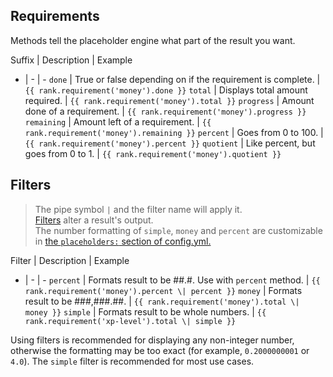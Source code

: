 <html>
  <head>
    <meta name="description" content="Reference for rankup's provided Pebble Formatting suffixes and filters.">
    <meta name="keywords" content="Rankup, Minecraft, Plugin, Spigot, Prestige">
  </head>
</html>

## Requirements

Methods tell the placeholder engine what part of the result you want.

Suffix | Description | Example
- | - | -
`done` | True or false depending on if the requirement is complete. | `{{ rank.requirement('money').done }}`
`total` | Displays total amount required. | `{{ rank.requirement('money').total }}`
`progress` | Amount done of a requirement. | `{{ rank.requirement('money').progress }}`
`remaining` | Amount left of a requirement. | `{{ rank.requirement('money').remaining }}`
`percent` | Goes from 0 to 100. | `{{ rank.requirement('money').percent }}`
`quotient` | Like percent, but goes from 0 to 1. | `{{ rank.requirement('money').quotient }}`

## Filters

> The pipe symbol `|` and the filter name will apply it.  
> [Filters](../Pebble/filters.html) alter a result's output.  
> The number formatting of `simple`, `money` and `percent` are customizable in [the `placeholders:` section of config.yml.](../GitHub/Rankup3/config/Placeholders.html)  

Filter | Description | Example
- | - | -
`percent` | Formats result to be ##.#. Use with `percent` method. | `{{ rank.requirement('money').percent \| percent }}`
`money` | Formats result to be ###,###.##. | `{{ rank.requirement('money').total \| money }}`
`simple` | Formats result to be whole numbers. | `{{ rank.requirement('xp-level').total \| simple }}`

Using filters is recommended for displaying any non-integer number, otherwise the formatting may be too exact (for example, `0.2000000001` or `4.0`). The `simple` filter is recommended for most use cases.

